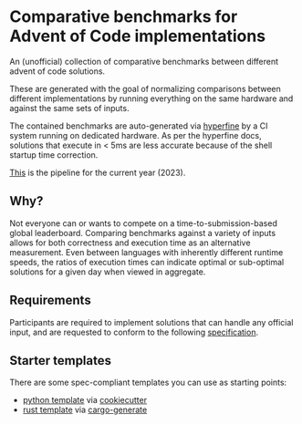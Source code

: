 # Comparative benchmarks for Advent of Code implementations

An (unofficial) collection of comparative benchmarks between different advent of
code solutions.

These are generated with the goal of normalizing comparisons between different
implementations by running everything on the same hardware and against the same
sets of inputs.

The contained benchmarks are auto-generated via
[hyperfine](https://github.com/sharkdp/hyperfine) by a CI system running on
dedicated hardware. As per the hyperfine docs, solutions that execute in < 5ms
are less accurate because of the shell startup time correction.

[This](http://ci.papercode.net:8080/teams/main/pipelines/aoc2023) is the
pipeline for the current year (2023).


## Why?

Not everyone can or wants to compete on a time-to-submission-based global
leaderboard. Comparing benchmarks against a variety of inputs allows for both
correctness and execution time as an alternative measurement. Even between
languages with inherently different runtime speeds, the ratios of execution
times can indicate optimal or sub-optimal solutions for a given day when viewed
in aggregate.


## Requirements

Participants are required to implement solutions that can handle any official
input, and are requested to conform to the following
[specification](SPECIFICATION.md).


## Starter templates

There are some spec-compliant templates you can use as starting points:

* [python template](https://github.com/mattcl/aoc-python-template) via
  [cookiecutter](https://cookiecutter.readthedocs.io/en/stable/)
* [rust template](https://github.com/mattcl/aoc-template) via
  [cargo-generate](https://github.com/cargo-generate/cargo-generate)
